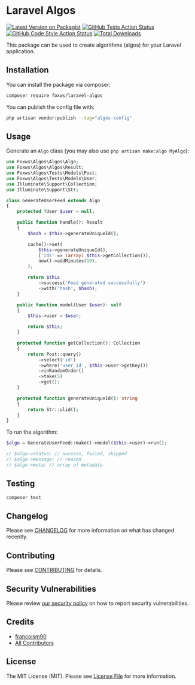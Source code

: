 # Laravel Algos

[![Latest Version on Packagist](https://img.shields.io/packagist/v/foxws/laravel-algos.svg?style=flat-square)](https://packagist.org/packages/foxws/laravel-algos)
[![GitHub Tests Action Status](https://img.shields.io/github/actions/workflow/status/foxws/laravel-algos/run-tests.yml?branch=main&label=tests&style=flat-square)](https://github.com/foxws/laravel-algos/actions?query=workflow%3Arun-tests+branch%3Amain)
[![GitHub Code Style Action Status](https://img.shields.io/github/actions/workflow/status/foxws/laravel-algos/fix-php-code-style-issues.yml?branch=main&label=code%20style&style=flat-square)](https://github.com/foxws/laravel-algos/actions?query=workflow%3A"Fix+PHP+code+style+issues"+branch%3Amain)
[![Total Downloads](https://img.shields.io/packagist/dt/foxws/laravel-algos.svg?style=flat-square)](https://packagist.org/packages/foxws/laravel-algos)

This package can be used to create algorithms (algos) for your Laravel application.

## Installation

You can install the package via composer:

```bash
composer require foxws/laravel-algos
```

You can publish the config file with:

```bash
php artisan vendor:publish --tag="algos-config"
```

## Usage

Generate an `Algo` class (you may also use `php artisan make:algo MyAlgo`):

```php
use Foxws\Algos\Algos\Algo;
use Foxws\Algos\Algos\Result;
use Foxws\Algos\Tests\Models\Post;
use Foxws\Algos\Tests\Models\User;
use Illuminate\Support\Collection;
use Illuminate\Support\Str;

class GenerateUserFeed extends Algo
{
    protected ?User $user = null;

    public function handle(): Result
    {
        $hash = $this->generateUniqueId();

        cache()->set(
            $this->generateUniqueId(),
            ['ids' => (array) $this->getCollection()],
            now()->addMinutes(10),
        );

        return $this
            ->success('Feed generated successfully')
            ->with('hash', $hash);
    }

    public function model(User $user): self
    {
        $this->user = $user;

        return $this;
    }

    protected function getCollection(): Collection
    {
        return Post::query()
            ->select('id')
            ->where('user_id', $this->user->getKey())
            ->inRandomOrder()
            ->take(5)
            ->get();
    }

    protected function generateUniqueId(): string
    {
        return Str::ulid();
    }
}
```

To run the algorithm:

```php
$algo = GenerateUserFeed::make()->model($this->user)->run();

// $algo->status; // success, failed, skipped
// $algo->message; // reason
// $algo->meta; // array of metadata
```

## Testing

```bash
composer test
```

## Changelog

Please see [CHANGELOG](CHANGELOG.md) for more information on what has changed recently.

## Contributing

Please see [CONTRIBUTING](CONTRIBUTING.md) for details.

## Security Vulnerabilities

Please review [our security policy](../../security/policy) on how to report security vulnerabilities.

## Credits

- [francoism90](https://github.com/foxws)
- [All Contributors](../../contributors)

## License

The MIT License (MIT). Please see [License File](LICENSE.md) for more information.

